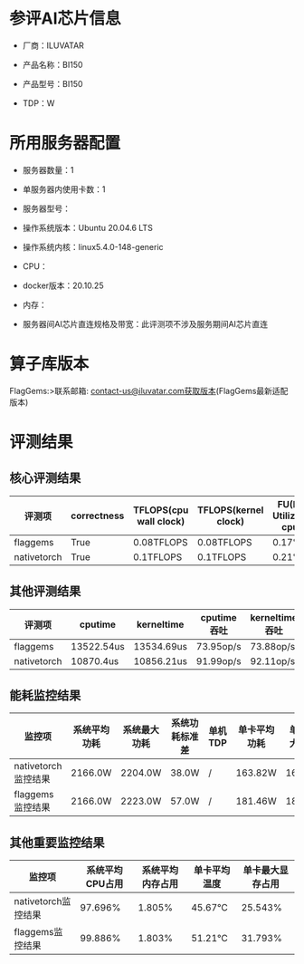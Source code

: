 # 参评AI芯片信息

* 厂商：ILUVATAR

* 产品名称：BI150
* 产品型号：BI150
* TDP：W

# 所用服务器配置

* 服务器数量：1


* 单服务器内使用卡数：1
* 服务器型号：
* 操作系统版本：Ubuntu 20.04.6 LTS
* 操作系统内核：linux5.4.0-148-generic
* CPU：
* docker版本：20.10.25
* 内存：
* 服务器间AI芯片直连规格及带宽：此评测项不涉及服务期间AI芯片直连

# 算子库版本
FlagGems:>联系邮箱: contact-us@iluvatar.com获取版本(FlagGems最新适配版本)

# 评测结果

## 核心评测结果

| 评测项  | correctness | TFLOPS(cpu wall clock) | TFLOPS(kernel clock) | FU(FLOPS Utilization)-cputime | FU-kerneltime |
| ---- | -------------- | -------------- | ------------ | ------ | ----- |
| flaggems | True    | 0.08TFLOPS       | 0.08TFLOPS        | 0.17% | 0.17% |
| nativetorch | True    | 0.1TFLOPS      | 0.1TFLOPS      | 0.21%      | 0.21%    |

## 其他评测结果

| 评测项  | cputime | kerneltime | cputime吞吐 | kerneltime吞吐 | 无预热时延 | 预热后时延 |
| ---- | -------------- | -------------- | ------------ | ------------ | -------------- | -------------- |
| flaggems | 13522.54us       | 13534.69us        | 73.95op/s | 73.88op/s | 1272522.58us | 14438.42us |
| nativetorch | 10870.4us       | 10856.21us        | 91.99op/s | 92.11op/s | 46840.29us | 11284.38us |

## 能耗监控结果

| 监控项  | 系统平均功耗  | 系统最大功耗  | 系统功耗标准差 | 单机TDP | 单卡平均功耗 | 单卡最大功耗 | 单卡功耗标准差 | 单卡TDP |
| ---- | ------- | ------- | ------- | ----- | ------------ | ------------ | ------------- | ----- |
| nativetorch监控结果 | 2166.0W | 2204.0W | 38.0W   | /     | 163.82W       | 164.0W      | 0.39W        | 350W  |
| flaggems监控结果 | 2166.0W | 2223.0W | 57.0W   | /     | 181.46W       | 183.0W      | 7.22W        | 350W  |

## 其他重要监控结果

| 监控项  | 系统平均CPU占用 | 系统平均内存占用 | 单卡平均温度 | 单卡最大显存占用 |
| ---- | --------- | -------- | ------------ | -------------- |
| nativetorch监控结果 | 97.696%    | 1.805%   | 45.67°C       | 25.543%        |
| flaggems监控结果 | 99.886%    | 1.803%   | 51.21°C       | 31.793%        |